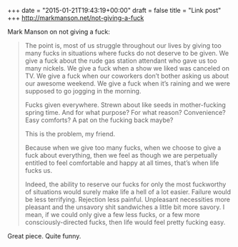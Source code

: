 +++
date = "2015-01-21T19:43:19+00:00"
draft = false
title = "Link post"
+++
http://markmanson.net/not-giving-a-fuck



Mark Manson on not giving a fuck:

> The point is, most of us struggle throughout our lives by giving too many fucks in situations where fucks do not deserve to be given. We give a fuck about the rude gas station attendant who gave us too many nickels. We give a fuck when a show we liked was canceled on TV. We give a fuck when our coworkers don’t bother asking us about our awesome weekend. We give a fuck when it’s raining and we were supposed to go jogging in the morning.
>
> Fucks given everywhere. Strewn about like seeds in mother-fucking spring time. And for what purpose? For what reason? Convenience? Easy comforts? A pat on the fucking back maybe?
>
> This is the problem, my friend.
>
> Because when we give too many fucks, when we choose to give a fuck about everything, then we feel as though we are perpetually entitled to feel comfortable and happy at all times, that’s when life fucks us.
>
> Indeed, the ability to reserve our fucks for only the most fuckworthy of situations would surely make life a hell of a lot easier. Failure would be less terrifying. Rejection less painful. Unpleasant necessities more pleasant and the unsavory shit sandwiches a little bit more savory. I mean, if we could only give a few less fucks, or a few more consciously-directed fucks, then life would feel pretty fucking easy.

Great piece. Quite funny.
